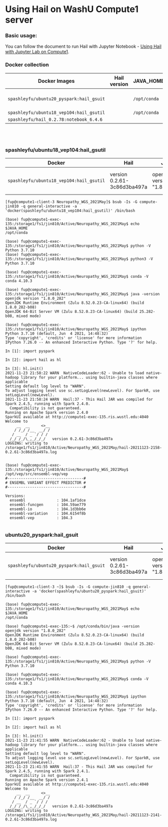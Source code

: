 # Using Hail on WashU Compute1 server


### Basic usage:

You can follow the document to run Hail with Jupyter Notebook - [Using Hail with Jupyter Lab on Compute1](https://github.com/jinlab-washu/Jin-lab.manual/blob/master/hail/Using_Hail_with_JupyterLab_on_Compute1.md).

### Docker collection

| Docker Images | Hail version | JAVA_HOME | Details |
| ------------- | ------------ | --------- | ------- |
| `spashleyfu/ubuntu20_pyspark:hail_gsuit` |  | `/opt/conda` | [go to detail section](#ubuntu20_pysparkhail_gsuit) |
| `spashleyfu/ubuntu18_vep104:hail_gsutil` |  | `/opt/conda` |  |
| `spashleyfu/hail_0.2.78:notebook_6.4.6` |  |  |  |



### 

```



```

### spashleyfu/ubuntu18_vep104:hail_gsutil

| Docker | Hail | Java | Python | Conda/Pip | PySpark | VEP |
| ------ | ---- | ---- | ------ | --------- | ------- | --- |
| `spashleyfu/ubuntu18_vep104:hail_gsutil` | version 0.2.61-3c86d3ba497a | openjdk version "1.8.0_282" | Python 3.7.10 | conda 4.10.3 | Apache Spark version 2.4.0 | v104 |

```
[fup@compute1-client-3 Neuropathy_WGS_2021May]$ bsub -Is -G compute-jin810 -q general-interactive -a 'docker(spashleyfu/ubuntu18_vep104:hail_gsutil)' /bin/bash

(base) fup@compute1-exec-135:/storage1/fs1/jin810/Active/Neuropathy_WGS_2021May$ echo $JAVA_HOME
/opt/conda

(base) fup@compute1-exec-135:/storage1/fs1/jin810/Active/Neuropathy_WGS_2021May$ python -V
Python 3.7.10
(base) fup@compute1-exec-135:/storage1/fs1/jin810/Active/Neuropathy_WGS_2021May$ python3 -V
Python 3.7.10

(base) fup@compute1-exec-135:/storage1/fs1/jin810/Active/Neuropathy_WGS_2021May$ conda -V
conda 4.10.3

(base) fup@compute1-exec-135:/storage1/fs1/jin810/Active/Neuropathy_WGS_2021May$ java -version
openjdk version "1.8.0_282"
OpenJDK Runtime Environment (Zulu 8.52.0.23-CA-linux64) (build 1.8.0_282-b08)
OpenJDK 64-Bit Server VM (Zulu 8.52.0.23-CA-linux64) (build 25.282-b08, mixed mode)

(base) fup@compute1-exec-135:/storage1/fs1/jin810/Active/Neuropathy_WGS_2021May$ ipython
Python 3.7.10 (default, Jun  4 2021, 14:48:32) 
Type 'copyright', 'credits' or 'license' for more information
IPython 7.26.0 -- An enhanced Interactive Python. Type '?' for help.

In [1]: import pyspark

In [2]: import hail as hl

In [3]: hl.init()
2021-11-23 21:58:22 WARN  NativeCodeLoader:62 - Unable to load native-hadoop library for your platform... using builtin-java classes where applicable
Setting default log level to "WARN".
To adjust logging level use sc.setLogLevel(newLevel). For SparkR, use setLogLevel(newLevel).
2021-11-23 21:58:24 WARN  Hail:37 - This Hail JAR was compiled for Spark 2.4.5, running with Spark 2.4.0.
  Compatibility is not guaranteed.
Running on Apache Spark version 2.4.0
SparkUI available at http://compute1-exec-135.ris.wustl.edu:4040
Welcome to
     __  __     <>__
    / /_/ /__  __/ /
   / __  / _ `/ / /
  /_/ /_/\_,_/_/_/   version 0.2.61-3c86d3ba497a
LOGGING: writing to /storage1/fs1/jin810/Active/Neuropathy_WGS_2021May/hail-20211123-2158-0.2.61-3c86d3ba497a.log


(base) fup@compute1-exec-135:/storage1/fs1/jin810/Active/Neuropathy_WGS_2021May$ /opt/vep/src/ensembl-vep/vep
#----------------------------------#
# ENSEMBL VARIANT EFFECT PREDICTOR #
#----------------------------------#

Versions:
  ensembl              : 104.1af1dce
  ensembl-funcgen      : 104.59ae779
  ensembl-io           : 104.1d3bb6e
  ensembl-variation    : 104.6154f8b
  ensembl-vep          : 104.3


```

### ubuntu20_pyspark:hail_gsuit

| Docker | Hail | Java | Python | Conda/Pip | PySpark |
| ------ | ---- | ---- | ------ | --------- | ------- | 
| `spashleyfu/ubuntu20_pyspark:hail_gsuit` | version 0.2.61-3c86d3ba497a | openjdk version "1.8.0_282" | Python 3.7.10 | conda 4.10.3 | Apache Spark version 2.4.1 |

```
[fup@compute1-client-3 ~]$ bsub -Is -G compute-jin810 -q general-interactive -a 'docker(spashleyfu/ubuntu20_pyspark:hail_gsuit)' /bin/bash

(base) fup@compute1-exec-135:/storage1/fs1/jin810/Active/Neuropathy_WGS_2021May$ echo $JAVA_HOME
/opt/conda

(base) fup@compute1-exec-135:~$ /opt/conda/bin/java -version
openjdk version "1.8.0_282"
OpenJDK Runtime Environment (Zulu 8.52.0.23-CA-linux64) (build 1.8.0_282-b08)
OpenJDK 64-Bit Server VM (Zulu 8.52.0.23-CA-linux64) (build 25.282-b08, mixed mode)

(base) fup@compute1-exec-135:/storage1/fs1/jin810/Active/Neuropathy_WGS_2021May$ python -V
Python 3.7.10

(base) fup@compute1-exec-135:/storage1/fs1/jin810/Active/Neuropathy_WGS_2021May$ conda -V
conda 4.10.3

(base) fup@compute1-exec-135:/storage1/fs1/jin810/Active/Neuropathy_WGS_2021May$ ipython
Python 3.7.10 (default, Jun  4 2021, 14:48:32) 
Type 'copyright', 'credits' or 'license' for more information
IPython 7.26.0 -- An enhanced Interactive Python. Type '?' for help.

In [1]: import pyspark

In [2]: import hail as hl

In [3]: hl.init()
2021-11-23 21:41:55 WARN  NativeCodeLoader:62 - Unable to load native-hadoop library for your platform... using builtin-java classes where applicable
Setting default log level to "WARN".
To adjust logging level use sc.setLogLevel(newLevel). For SparkR, use setLogLevel(newLevel).
2021-11-23 21:41:55 WARN  Hail:37 - This Hail JAR was compiled for Spark 2.4.5, running with Spark 2.4.1.
  Compatibility is not guaranteed.
Running on Apache Spark version 2.4.1
SparkUI available at http://compute1-exec-135.ris.wustl.edu:4040
Welcome to
     __  __     <>__
    / /_/ /__  __/ /
   / __  / _ `/ / /
  /_/ /_/\_,_/_/_/   version 0.2.61-3c86d3ba497a
LOGGING: writing to /storage1/fs1/jin810/Active/Neuropathy_WGS_2021May/hail-20211123-2141-0.2.61-3c86d3ba497a.log

```
